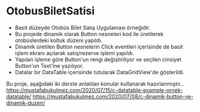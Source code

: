 # OtobusBiletSatisi
* Basit düzeyde Otobüs Bilet Satış Uygulaması örneğidir. 
* Bu projede dinamik olarak Button nesneleri kod ile üretilerek otobüslerdeki koltuk düzeni yapıldı.
* Dinamik üretilen Button nesnelerin Click eventleri içerisinde de basit işlem ekranı açılarak satış/rezerve işlemi yapıldı.
* Yapılan işleme göre Button'un rengi değiştiriliyor ve seçilen cinsiyet Button'un Text'ine yazılıyor.
* Datalar bir DataTable içerisinde tutularak DataGridView'de gösterildi.

Bu proje, aşağıdaki iki derste anlatılan konular kullanarak hazırlanmıştır... 
https://mustafabukulmez.com/2020/07/15/c-datatable-example-ornek-datatable/
https://mustafabukulmez.com/2020/07/08/c-dinamik-button-ve-dinamik-duzen/
